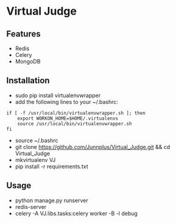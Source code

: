 # Virtual Judge

## Features

- Redis
- Celery
- MongoDB

## Installation

- sudo pip install virtualenvwrapper
- add the following lines to your ~/.bashrc:

```shell
if [ -f /usr/local/bin/virtualenvwrapper.sh ]; then
    export WORKON_HOME=$HOME/.virtualenvs
    source /usr/local/bin/virtualenvwrapper.sh
fi
```
- source ~/.bashrc
- git clone https://github.com/Junnplus/Virtual_Judge.git && cd Virtual_Judge
- mkvirtualenv VJ
- pip install -r requirements.txt

## Usage

- python manage.py runserver
- redis-server
- celery -A VJ.libs.tasks:celery worker -B -l debug
